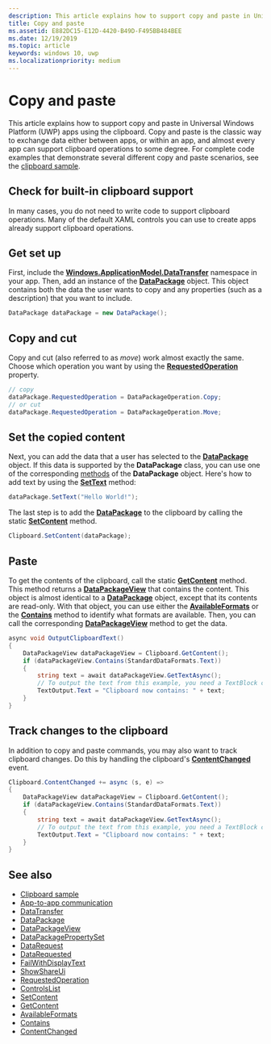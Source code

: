 ```yaml
---
description: This article explains how to support copy and paste in Universal Windows Platform (UWP) apps using the clipboard.
title: Copy and paste
ms.assetid: E882DC15-E12D-4420-B49D-F495BB484BEE
ms.date: 12/19/2019
ms.topic: article
keywords: windows 10, uwp
ms.localizationpriority: medium
---
```


# Copy and paste

This article explains how to support copy and paste in Universal Windows Platform (UWP) apps using the clipboard. Copy and paste is the classic way to exchange data either between apps, or within an app, and almost every app can support clipboard operations to some degree. For complete code examples that demonstrate several different copy and paste scenarios, see the [clipboard sample](https://github.com/microsoft/Windows-universal-samples/tree/master/Samples/Clipboard).

## Check for built-in clipboard support

In many cases, you do not need to write code to support clipboard operations. Many of the default XAML controls you can use to create apps already support clipboard operations. 

## Get set up

First, include the [**Windows.ApplicationModel.DataTransfer**](/uwp/api/Windows.ApplicationModel.DataTransfer) namespace in your app. Then, add an instance of the [**DataPackage**](/uwp/api/Windows.ApplicationModel.DataTransfer.DataPackage) object. This object contains both the data the user wants to copy and any properties (such as a description) that you want to include.

```cs
DataPackage dataPackage = new DataPackage();
```

<!-- AuthenticateAsync-->

## Copy and cut

Copy and cut (also referred to as *move*) work almost exactly the same. Choose which operation you want by using the [**RequestedOperation**](/uwp/api/windows.applicationmodel.datatransfer.datapackage.requestedoperation) property.

```cs
// copy 
dataPackage.RequestedOperation = DataPackageOperation.Copy;
// or cut
dataPackage.RequestedOperation = DataPackageOperation.Move;
```

## Set the copied content

Next, you can add the data that a user has selected to the [**DataPackage**](/uwp/api/Windows.ApplicationModel.DataTransfer.DataPackage) object. If this data is supported by the **DataPackage** class, you can use one of the corresponding [methods](/uwp/api/windows.applicationmodel.datatransfer.datapackage#methods) of the **DataPackage** object. Here's how to add text by using the [**SetText**](/uwp/api/windows.applicationmodel.datatransfer.datapackage.settext) method:

```cs
dataPackage.SetText("Hello World!");
```

The last step is to add the [**DataPackage**](/uwp/api/Windows.ApplicationModel.DataTransfer.DataPackage) to the clipboard by calling the static [**SetContent**](/uwp/api/windows.applicationmodel.datatransfer.clipboard.setcontent) method.

```cs
Clipboard.SetContent(dataPackage);
```

## Paste

To get the contents of the clipboard, call the static [**GetContent**](/uwp/api/windows.applicationmodel.datatransfer.clipboard.getcontent) method. This method returns a [**DataPackageView**](/uwp/api/Windows.ApplicationModel.DataTransfer.DataPackageView) that contains the content. This object is almost identical to a [**DataPackage**](/uwp/api/Windows.ApplicationModel.DataTransfer.DataPackage) object, except that its contents are read-only. With that object, you can use either the [**AvailableFormats**](/uwp/api/windows.applicationmodel.datatransfer.datapackageview.availableformats) or the [**Contains**](/uwp/api/windows.applicationmodel.datatransfer.datapackageview.contains) method to identify what formats are available. Then, you can call the corresponding [**DataPackageView**](/uwp/api/Windows.ApplicationModel.DataTransfer.DataPackageView) method to get the data.

```cs
async void OutputClipboardText()
{
    DataPackageView dataPackageView = Clipboard.GetContent();
    if (dataPackageView.Contains(StandardDataFormats.Text))
    {
        string text = await dataPackageView.GetTextAsync();
        // To output the text from this example, you need a TextBlock control
        TextOutput.Text = "Clipboard now contains: " + text;
    }
}
```

## Track changes to the clipboard

In addition to copy and paste commands, you may also want to track clipboard changes. Do this by handling the clipboard's [**ContentChanged**](/uwp/api/windows.applicationmodel.datatransfer.clipboard.contentchanged) event.

```cs
Clipboard.ContentChanged += async (s, e) => 
{
    DataPackageView dataPackageView = Clipboard.GetContent();
    if (dataPackageView.Contains(StandardDataFormats.Text))
    {
        string text = await dataPackageView.GetTextAsync();
        // To output the text from this example, you need a TextBlock control
        TextOutput.Text = "Clipboard now contains: " + text;
    }
}
```

## See also

* [Clipboard sample](https://github.com/microsoft/Windows-universal-samples/tree/master/Samples/Clipboard)
* [App-to-app communication](index.md)
* [DataTransfer](/uwp/api/windows.applicationmodel.datatransfer)
* [DataPackage](/uwp/api/windows.applicationmodel.datatransfer.datapackage)
* [DataPackageView](/uwp/api/windows.applicationmodel.datatransfer.datapackageview)
* [DataPackagePropertySet]( /uwp/api/Windows.ApplicationModel.DataTransfer.DataPackagePropertySet)
* [DataRequest](/uwp/api/windows.applicationmodel.datatransfer.datarequest) 
* [DataRequested]( /uwp/api/Windows.ApplicationModel.DataTransfer.DataTransferManager)
* [FailWithDisplayText](/uwp/api/windows.applicationmodel.datatransfer.datarequest.failwithdisplaytext)
* [ShowShareUi](/uwp/api/windows.applicationmodel.datatransfer.datatransfermanager.showshareui)
* [RequestedOperation](/uwp/api/windows.applicationmodel.datatransfer.datapackage.requestedoperation) 
* [ControlsList](../design/controls-and-patterns/index.md)
* [SetContent](/uwp/api/windows.applicationmodel.datatransfer.clipboard.setcontent)
* [GetContent](/uwp/api/windows.applicationmodel.datatransfer.clipboard.getcontent)
* [AvailableFormats](/uwp/api/windows.applicationmodel.datatransfer.datapackageview.availableformats)
* [Contains](/uwp/api/windows.applicationmodel.datatransfer.datapackageview.contains)
* [ContentChanged](/uwp/api/windows.applicationmodel.datatransfer.clipboard.contentchanged)